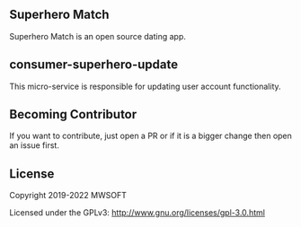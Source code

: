 ## Superhero Match
Superhero Match is an open source dating app.

## consumer-superhero-update
This micro-service is responsible for updating user account functionality. 

## Becoming Contributor
If you want to contribute, just open a PR or if it is a bigger change then open an issue first.

## License
Copyright 2019-2022 MWSOFT

Licensed under the GPLv3: http://www.gnu.org/licenses/gpl-3.0.html